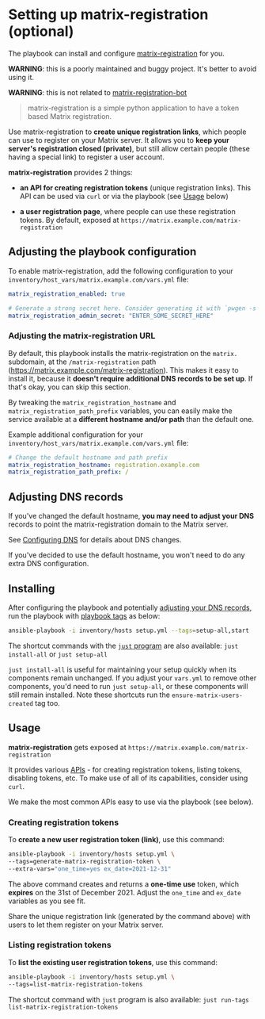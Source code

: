 # Setting up matrix-registration (optional)

The playbook can install and configure [matrix-registration](https://github.com/ZerataX/matrix-registration) for you.

**WARNING**: this is a poorly maintained and buggy project. It's better to avoid using it.

**WARNING**: this is not related to [matrix-registration-bot](configuring-playbook-bot-matrix-registration-bot.md)

> matrix-registration is a simple python application to have a token based Matrix registration.

Use matrix-registration to **create unique registration links**, which people can use to register on your Matrix server. It allows you to **keep your server's registration closed (private)**, but still allow certain people (these having a special link) to register a user account.

**matrix-registration** provides 2 things:

- **an API for creating registration tokens** (unique registration links). This API can be used via `curl` or via the playbook (see [Usage](#usage) below)

- **a user registration page**, where people can use these registration tokens. By default, exposed at `https://matrix.example.com/matrix-registration`


## Adjusting the playbook configuration

To enable matrix-registration, add the following configuration to your `inventory/host_vars/matrix.example.com/vars.yml` file:

```yaml
matrix_registration_enabled: true

# Generate a strong secret here. Consider generating it with `pwgen -s 64 1`
matrix_registration_admin_secret: "ENTER_SOME_SECRET_HERE"
```

### Adjusting the matrix-registration URL

By default, this playbook installs the matrix-registration on the `matrix.` subdomain, at the `/matrix-registration` path (https://matrix.example.com/matrix-registration). This makes it easy to install it, because it **doesn't require additional DNS records to be set up**. If that's okay, you can skip this section.

By tweaking the `matrix_registration_hostname` and `matrix_registration_path_prefix` variables, you can easily make the service available at a **different hostname and/or path** than the default one.

Example additional configuration for your `inventory/host_vars/matrix.example.com/vars.yml` file:

```yaml
# Change the default hostname and path prefix
matrix_registration_hostname: registration.example.com
matrix_registration_path_prefix: /
```

## Adjusting DNS records

If you've changed the default hostname, **you may need to adjust your DNS** records to point the matrix-registration domain to the Matrix server.

See [Configuring DNS](configuring-dns.md) for details about DNS changes.

If you've decided to use the default hostname, you won't need to do any extra DNS configuration.

## Installing

After configuring the playbook and potentially [adjusting your DNS records](#adjusting-dns-records), run the playbook with [playbook tags](playbook-tags.md) as below:

<!-- NOTE: let this conservative command run (instead of install-all) to make it clear that failure of the command means something is clearly broken. -->
```sh
ansible-playbook -i inventory/hosts setup.yml --tags=setup-all,start
```

The shortcut commands with the [`just` program](just.md) are also available: `just install-all` or `just setup-all`

`just install-all` is useful for maintaining your setup quickly when its components remain unchanged. If you adjust your `vars.yml` to remove other components, you'd need to run `just setup-all`, or these components will still remain installed. Note these shortcuts run the `ensure-matrix-users-created` tag too.

## Usage

**matrix-registration** gets exposed at `https://matrix.example.com/matrix-registration`

It provides various [APIs](https://github.com/ZerataX/matrix-registration/wiki/api) - for creating registration tokens, listing tokens, disabling tokens, etc. To make use of all of its capabilities, consider using `curl`.

We make the most common APIs easy to use via the playbook (see below).


### Creating registration tokens

To **create a new user registration token (link)**, use this command:

```sh
ansible-playbook -i inventory/hosts setup.yml \
--tags=generate-matrix-registration-token \
--extra-vars="one_time=yes ex_date=2021-12-31"
```

The above command creates and returns a **one-time use** token, which **expires** on the 31st of December 2021. Adjust the `one_time` and `ex_date` variables as you see fit.

Share the unique registration link (generated by the command above) with users to let them register on your Matrix server.


### Listing registration tokens

To **list the existing user registration tokens**, use this command:

```sh
ansible-playbook -i inventory/hosts setup.yml \
--tags=list-matrix-registration-tokens
```

The shortcut command with `just` program is also available: `just run-tags list-matrix-registration-tokens`
